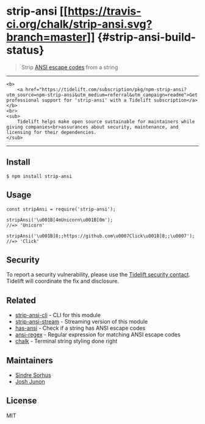 # strip-ansi [\[\[<https://travis-ci.org/chalk/strip-ansi.svg?branch=master>](https://travis-ci.org/chalk/strip-ansi)\]\] {#strip-ansi-build-status}

> Strip [ANSI escape
> codes](https://en.wikipedia.org/wiki/ANSI_escape_code) from a string

------------------------------------------------------------------------

``` example
<b>
    <a href="https://tidelift.com/subscription/pkg/npm-strip-ansi?utm_source=npm-strip-ansi&utm_medium=referral&utm_campaign=readme">Get professional support for 'strip-ansi' with a Tidelift subscription</a>
</b>
<br>
<sub>
    Tidelift helps make open source sustainable for maintainers while giving companies<br>assurances about security, maintenance, and licensing for their dependencies.
</sub>
```

------------------------------------------------------------------------

## Install

``` example
$ npm install strip-ansi
```

## Usage

``` {.javascript org-language="js"}
const stripAnsi = require('strip-ansi');

stripAnsi('\u001B[4mUnicorn\u001B[0m');
//=> 'Unicorn'

stripAnsi('\u001B]8;;https://github.com\u0007Click\u001B]8;;\u0007');
//=> 'Click'
```

## Security

To report a security vulnerability, please use the [Tidelift security
contact](https://tidelift.com/security). Tidelift will coordinate the
fix and disclosure.

## Related

- [strip-ansi-cli](https://github.com/chalk/strip-ansi-cli) - CLI for
  this module
- [strip-ansi-stream](https://github.com/chalk/strip-ansi-stream) -
  Streaming version of this module
- [has-ansi](https://github.com/chalk/has-ansi) - Check if a string has
  ANSI escape codes
- [ansi-regex](https://github.com/chalk/ansi-regex) - Regular expression
  for matching ANSI escape codes
- [chalk](https://github.com/chalk/chalk) - Terminal string styling done
  right

## Maintainers

- [Sindre Sorhus](https://github.com/sindresorhus)
- [Josh Junon](https://github.com/qix-)

## License

MIT
